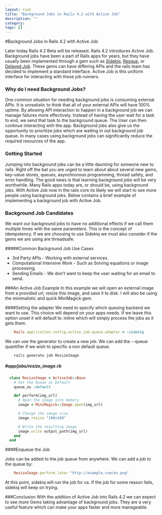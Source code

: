 ```yaml
---
layout: ryan
title: "Background Jobs in Rails 4.2 with Active Job"
description: ""
category: 
tags: []
---
```


#Background Jobs in Rails 4.2 with Active Job 

Later today Rails 4.2 Beta will be released. Rails 4.2 introduces Active Job. Background jobs have been a part of Rails apps for years, but they have usually been implemented through a gem such as [Sidekiq](https://github.com/mperham/sidekiq "Sidekiq"), [Resque](https://github.com/resque/resque/ "Resque"), or [Delayed Job](https://github.com/collectiveidea/delayed_job "Delayed Job"). These gems can have differing APIs and the rails team has decided to implement a standard interface. Active Job is this uniform interface for interacting with these job runners. 

### Why do I need Background Jobs?
One common situation for needing background jobs is consuming external APIs. It is unrealistic to think that all of your external APIs will have 100% uptime. By allowing API interaction to happen in a background job we can manage failures more effectively. Instead of having the user wait for a task to end, we send that task to the background queue. The User can then continue interacting with the app. Background jobs also give us the opportunity to prioritize jobs which are waiting in out background job queue. In many cases using background jobs can significantly reduce the required resources of the app.

### Getting Started
Jumping into background jobs can be a little daunting for someone new to rails. Right off the bat you are urged to learn about about several new gems, key-value stores, queues, asynchronous programming, thread safety, and error handling. The good news is that learning background jobs will be very worthwhile. Many Rails apps today are, or should be, using background jobs. With Active Job now in the rails core its likely we will start to see more people using background jobs. Below contains a brief example of implementing a background job with Active Job.

### Background Job Candidates
We want our background jobs to have no additional effects if we call them multiple times with the same parameters. This is the concept of idempotency. If we are choosing to use Sidekiq we must also consider if the gems we are using are threadsafe.

#####Common Background Job Use Cases
- 3rd Party APIs - Working with external services. 
- Computational Intensive Work - Such as Solving equations or image processing.
- Sending Emails - We don't want to keep the user waiting for an email to send.

###An Active Job Example
In this example we will open an external image from a provided url, resize this image, and save it to disk. I will also be using the minimalistic and quick MiniMagick gem.

####Setting the adapter
We need to specify which queuing backend we want to use. This choice will depend on your apps needs. If we leave this option unset it will default to :inline which will simply process the jobs as it gets them.

~~~ ruby
    Rails.application.config.active_job.queue_adapter = :sidekiq
~~~

We can use the generator to create a new job. We can add the --queue quantifier if we wish to specific a non default queue.

~~~
    rails generate job ResizeImage 
~~~


##### #app/jobs/resize_image.rb
~~~ruby
  class ResizeImage < ActiveJob::Base
    # Set the Queue as Default
    queue_as :default 

    def perform(img_url)
      # Open the image into memory
      image = MiniMagick::Image.open(img_url)

      # Change the image size
      image.resize "100x100"

      # Write the resulting image
      image.write output_path(img_url)
    end
  end
~~~

####Enqueue the Job

Jobs can be added to the job queue from anywhere. We can add a job to the queue by:

~~~ ruby
    ResizeImage.perform_later "http://example.com/ex.png"
~~~

At this point, sidekiq will run the job for us. If the job for some reason fails, sidekiq will keep on trying.

###Conclusion
With the addition of Active Job into Rails 4.2 we can expect to see more Gems taking advantage of background jobs. They are a very useful feature which can make your apps faster and more manageable. 
